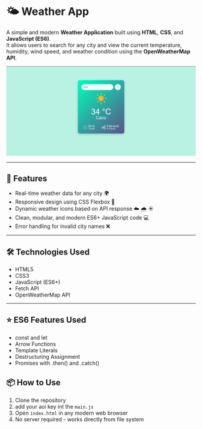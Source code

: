 # 🌤️ Weather App

A simple and modern **Weather Application** built using **HTML**, **CSS**, and **JavaScript (ES6)**.  
It allows users to search for any city and view the current temperature, humidity, wind speed, and weather condition using the **OpenWeatherMap API**.

![screenshot](images/weather-preview.png) <!-- Optional: Replace with actual screenshot path -->

---

## 🚀 Features

- Real-time weather data for any city 🌍
- Responsive design using CSS Flexbox 🎨
- Dynamic weather icons based on API response ☁️ 🌧️ ☀️
- Clean, modular, and modern ES6+ JavaScript code 💻
- Error handling for invalid city names ❌

---

## 🛠️ Technologies Used

- HTML5
- CSS3
- JavaScript (ES6+)
- Fetch API
- OpenWeatherMap API

---

## ⭐ ES6 Features Used
- const and let
- Arrow Functions
- Template Literals
- Destructuring Assignment
- Promises with .then() and .catch()


## 📦 How to Use

1. Clone the repository
2. add your aoi key int the `main.js`
3. Open `index.html` in any modern web browser
5. No server required - works directly from file system
